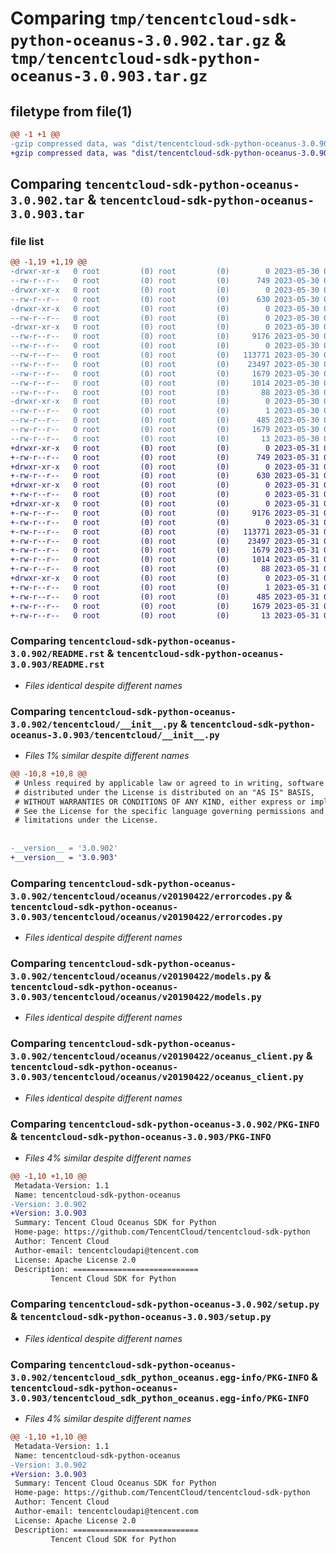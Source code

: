 # Comparing `tmp/tencentcloud-sdk-python-oceanus-3.0.902.tar.gz` & `tmp/tencentcloud-sdk-python-oceanus-3.0.903.tar.gz`

## filetype from file(1)

```diff
@@ -1 +1 @@
-gzip compressed data, was "dist/tencentcloud-sdk-python-oceanus-3.0.902.tar", last modified: Tue May 30 00:28:51 2023, max compression
+gzip compressed data, was "dist/tencentcloud-sdk-python-oceanus-3.0.903.tar", last modified: Wed May 31 02:16:58 2023, max compression
```

## Comparing `tencentcloud-sdk-python-oceanus-3.0.902.tar` & `tencentcloud-sdk-python-oceanus-3.0.903.tar`

### file list

```diff
@@ -1,19 +1,19 @@
-drwxr-xr-x   0 root         (0) root         (0)        0 2023-05-30 00:28:51.000000 tencentcloud-sdk-python-oceanus-3.0.902/
--rw-r--r--   0 root         (0) root         (0)      749 2023-05-30 00:28:51.000000 tencentcloud-sdk-python-oceanus-3.0.902/README.rst
-drwxr-xr-x   0 root         (0) root         (0)        0 2023-05-30 00:28:51.000000 tencentcloud-sdk-python-oceanus-3.0.902/tencentcloud/
--rw-r--r--   0 root         (0) root         (0)      630 2023-05-30 00:28:51.000000 tencentcloud-sdk-python-oceanus-3.0.902/tencentcloud/__init__.py
-drwxr-xr-x   0 root         (0) root         (0)        0 2023-05-30 00:28:51.000000 tencentcloud-sdk-python-oceanus-3.0.902/tencentcloud/oceanus/
--rw-r--r--   0 root         (0) root         (0)        0 2023-05-30 00:28:51.000000 tencentcloud-sdk-python-oceanus-3.0.902/tencentcloud/oceanus/__init__.py
-drwxr-xr-x   0 root         (0) root         (0)        0 2023-05-30 00:28:51.000000 tencentcloud-sdk-python-oceanus-3.0.902/tencentcloud/oceanus/v20190422/
--rw-r--r--   0 root         (0) root         (0)     9176 2023-05-30 00:28:51.000000 tencentcloud-sdk-python-oceanus-3.0.902/tencentcloud/oceanus/v20190422/errorcodes.py
--rw-r--r--   0 root         (0) root         (0)        0 2023-05-30 00:28:51.000000 tencentcloud-sdk-python-oceanus-3.0.902/tencentcloud/oceanus/v20190422/__init__.py
--rw-r--r--   0 root         (0) root         (0)   113771 2023-05-30 00:28:51.000000 tencentcloud-sdk-python-oceanus-3.0.902/tencentcloud/oceanus/v20190422/models.py
--rw-r--r--   0 root         (0) root         (0)    23497 2023-05-30 00:28:51.000000 tencentcloud-sdk-python-oceanus-3.0.902/tencentcloud/oceanus/v20190422/oceanus_client.py
--rw-r--r--   0 root         (0) root         (0)     1679 2023-05-30 00:28:51.000000 tencentcloud-sdk-python-oceanus-3.0.902/PKG-INFO
--rw-r--r--   0 root         (0) root         (0)     1014 2023-05-30 00:28:51.000000 tencentcloud-sdk-python-oceanus-3.0.902/setup.py
--rw-r--r--   0 root         (0) root         (0)       88 2023-05-30 00:28:51.000000 tencentcloud-sdk-python-oceanus-3.0.902/setup.cfg
-drwxr-xr-x   0 root         (0) root         (0)        0 2023-05-30 00:28:51.000000 tencentcloud-sdk-python-oceanus-3.0.902/tencentcloud_sdk_python_oceanus.egg-info/
--rw-r--r--   0 root         (0) root         (0)        1 2023-05-30 00:28:51.000000 tencentcloud-sdk-python-oceanus-3.0.902/tencentcloud_sdk_python_oceanus.egg-info/dependency_links.txt
--rw-r--r--   0 root         (0) root         (0)      485 2023-05-30 00:28:51.000000 tencentcloud-sdk-python-oceanus-3.0.902/tencentcloud_sdk_python_oceanus.egg-info/SOURCES.txt
--rw-r--r--   0 root         (0) root         (0)     1679 2023-05-30 00:28:51.000000 tencentcloud-sdk-python-oceanus-3.0.902/tencentcloud_sdk_python_oceanus.egg-info/PKG-INFO
--rw-r--r--   0 root         (0) root         (0)       13 2023-05-30 00:28:51.000000 tencentcloud-sdk-python-oceanus-3.0.902/tencentcloud_sdk_python_oceanus.egg-info/top_level.txt
+drwxr-xr-x   0 root         (0) root         (0)        0 2023-05-31 02:16:58.000000 tencentcloud-sdk-python-oceanus-3.0.903/
+-rw-r--r--   0 root         (0) root         (0)      749 2023-05-31 02:16:58.000000 tencentcloud-sdk-python-oceanus-3.0.903/README.rst
+drwxr-xr-x   0 root         (0) root         (0)        0 2023-05-31 02:16:58.000000 tencentcloud-sdk-python-oceanus-3.0.903/tencentcloud/
+-rw-r--r--   0 root         (0) root         (0)      630 2023-05-31 02:16:58.000000 tencentcloud-sdk-python-oceanus-3.0.903/tencentcloud/__init__.py
+drwxr-xr-x   0 root         (0) root         (0)        0 2023-05-31 02:16:58.000000 tencentcloud-sdk-python-oceanus-3.0.903/tencentcloud/oceanus/
+-rw-r--r--   0 root         (0) root         (0)        0 2023-05-31 02:16:58.000000 tencentcloud-sdk-python-oceanus-3.0.903/tencentcloud/oceanus/__init__.py
+drwxr-xr-x   0 root         (0) root         (0)        0 2023-05-31 02:16:58.000000 tencentcloud-sdk-python-oceanus-3.0.903/tencentcloud/oceanus/v20190422/
+-rw-r--r--   0 root         (0) root         (0)     9176 2023-05-31 02:16:58.000000 tencentcloud-sdk-python-oceanus-3.0.903/tencentcloud/oceanus/v20190422/errorcodes.py
+-rw-r--r--   0 root         (0) root         (0)        0 2023-05-31 02:16:58.000000 tencentcloud-sdk-python-oceanus-3.0.903/tencentcloud/oceanus/v20190422/__init__.py
+-rw-r--r--   0 root         (0) root         (0)   113771 2023-05-31 02:16:58.000000 tencentcloud-sdk-python-oceanus-3.0.903/tencentcloud/oceanus/v20190422/models.py
+-rw-r--r--   0 root         (0) root         (0)    23497 2023-05-31 02:16:58.000000 tencentcloud-sdk-python-oceanus-3.0.903/tencentcloud/oceanus/v20190422/oceanus_client.py
+-rw-r--r--   0 root         (0) root         (0)     1679 2023-05-31 02:16:58.000000 tencentcloud-sdk-python-oceanus-3.0.903/PKG-INFO
+-rw-r--r--   0 root         (0) root         (0)     1014 2023-05-31 02:16:58.000000 tencentcloud-sdk-python-oceanus-3.0.903/setup.py
+-rw-r--r--   0 root         (0) root         (0)       88 2023-05-31 02:16:58.000000 tencentcloud-sdk-python-oceanus-3.0.903/setup.cfg
+drwxr-xr-x   0 root         (0) root         (0)        0 2023-05-31 02:16:58.000000 tencentcloud-sdk-python-oceanus-3.0.903/tencentcloud_sdk_python_oceanus.egg-info/
+-rw-r--r--   0 root         (0) root         (0)        1 2023-05-31 02:16:58.000000 tencentcloud-sdk-python-oceanus-3.0.903/tencentcloud_sdk_python_oceanus.egg-info/dependency_links.txt
+-rw-r--r--   0 root         (0) root         (0)      485 2023-05-31 02:16:58.000000 tencentcloud-sdk-python-oceanus-3.0.903/tencentcloud_sdk_python_oceanus.egg-info/SOURCES.txt
+-rw-r--r--   0 root         (0) root         (0)     1679 2023-05-31 02:16:58.000000 tencentcloud-sdk-python-oceanus-3.0.903/tencentcloud_sdk_python_oceanus.egg-info/PKG-INFO
+-rw-r--r--   0 root         (0) root         (0)       13 2023-05-31 02:16:58.000000 tencentcloud-sdk-python-oceanus-3.0.903/tencentcloud_sdk_python_oceanus.egg-info/top_level.txt
```

### Comparing `tencentcloud-sdk-python-oceanus-3.0.902/README.rst` & `tencentcloud-sdk-python-oceanus-3.0.903/README.rst`

 * *Files identical despite different names*

### Comparing `tencentcloud-sdk-python-oceanus-3.0.902/tencentcloud/__init__.py` & `tencentcloud-sdk-python-oceanus-3.0.903/tencentcloud/__init__.py`

 * *Files 1% similar despite different names*

```diff
@@ -10,8 +10,8 @@
 # Unless required by applicable law or agreed to in writing, software
 # distributed under the License is distributed on an "AS IS" BASIS,
 # WITHOUT WARRANTIES OR CONDITIONS OF ANY KIND, either express or implied.
 # See the License for the specific language governing permissions and
 # limitations under the License.
 
 
-__version__ = '3.0.902'
+__version__ = '3.0.903'
```

### Comparing `tencentcloud-sdk-python-oceanus-3.0.902/tencentcloud/oceanus/v20190422/errorcodes.py` & `tencentcloud-sdk-python-oceanus-3.0.903/tencentcloud/oceanus/v20190422/errorcodes.py`

 * *Files identical despite different names*

### Comparing `tencentcloud-sdk-python-oceanus-3.0.902/tencentcloud/oceanus/v20190422/models.py` & `tencentcloud-sdk-python-oceanus-3.0.903/tencentcloud/oceanus/v20190422/models.py`

 * *Files identical despite different names*

### Comparing `tencentcloud-sdk-python-oceanus-3.0.902/tencentcloud/oceanus/v20190422/oceanus_client.py` & `tencentcloud-sdk-python-oceanus-3.0.903/tencentcloud/oceanus/v20190422/oceanus_client.py`

 * *Files identical despite different names*

### Comparing `tencentcloud-sdk-python-oceanus-3.0.902/PKG-INFO` & `tencentcloud-sdk-python-oceanus-3.0.903/PKG-INFO`

 * *Files 4% similar despite different names*

```diff
@@ -1,10 +1,10 @@
 Metadata-Version: 1.1
 Name: tencentcloud-sdk-python-oceanus
-Version: 3.0.902
+Version: 3.0.903
 Summary: Tencent Cloud Oceanus SDK for Python
 Home-page: https://github.com/TencentCloud/tencentcloud-sdk-python
 Author: Tencent Cloud
 Author-email: tencentcloudapi@tencent.com
 License: Apache License 2.0
 Description: ============================
         Tencent Cloud SDK for Python
```

### Comparing `tencentcloud-sdk-python-oceanus-3.0.902/setup.py` & `tencentcloud-sdk-python-oceanus-3.0.903/setup.py`

 * *Files identical despite different names*

### Comparing `tencentcloud-sdk-python-oceanus-3.0.902/tencentcloud_sdk_python_oceanus.egg-info/PKG-INFO` & `tencentcloud-sdk-python-oceanus-3.0.903/tencentcloud_sdk_python_oceanus.egg-info/PKG-INFO`

 * *Files 4% similar despite different names*

```diff
@@ -1,10 +1,10 @@
 Metadata-Version: 1.1
 Name: tencentcloud-sdk-python-oceanus
-Version: 3.0.902
+Version: 3.0.903
 Summary: Tencent Cloud Oceanus SDK for Python
 Home-page: https://github.com/TencentCloud/tencentcloud-sdk-python
 Author: Tencent Cloud
 Author-email: tencentcloudapi@tencent.com
 License: Apache License 2.0
 Description: ============================
         Tencent Cloud SDK for Python
```


